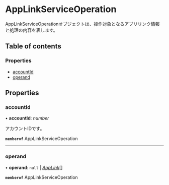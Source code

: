 # AppLinkServiceOperation


<div lang=\"ja\">AppLinkServiceOperationオブジェクトは、操作対象となるアプリリンク情報と処理の内容を表します。</div> 

## Table of contents

### Properties

- [accountId](applinkserviceoperation.md#accountid)
- [operand](applinkserviceoperation.md#operand)

## Properties

### accountId

• **accountId**: *number*

<div lang=\"ja\">アカウントIDです。</div> 

**`memberof`** AppLinkServiceOperation

___

### operand

• **operand**: ``null`` \| [*AppLink*](applink.md)[]

**`memberof`** AppLinkServiceOperation
